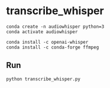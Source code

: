 # transcribe_whisper

```console
conda create -n audiowhisper python=3
conda activate audiowhisper

conda install -c openai-whisper
conda install -c conda-forge ffmpeg
```

## Run

```console
python transcribe_whisper.py
```